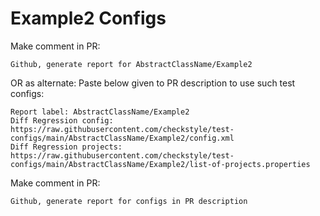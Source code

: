 # Example2 Configs
Make comment in PR:
```
Github, generate report for AbstractClassName/Example2
```
OR as alternate:
Paste below given to PR description to use such test configs:
```
Report label: AbstractClassName/Example2
Diff Regression config: https://raw.githubusercontent.com/checkstyle/test-configs/main/AbstractClassName/Example2/config.xml
Diff Regression projects: https://raw.githubusercontent.com/checkstyle/test-configs/main/AbstractClassName/Example2/list-of-projects.properties
```
Make comment in PR:
```
Github, generate report for configs in PR description
```
